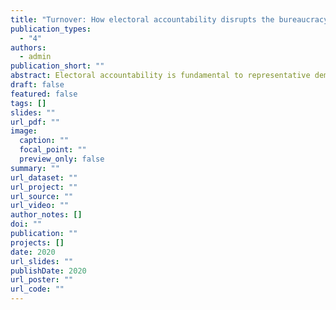 ```yaml
---
title: "Turnover: How electoral accountability disrupts the bureaucracy and service delivery"
publication_types:
  - "4"
authors:
  - admin
publication_short: ""
abstract: Electoral accountability is fundamental to representative democracy. Yet, it can also be costly for governance because it causes turnover among bureaucrats (not just elected officials) and disruptions in the delivery of public services. This article advances a theory of political turnover as a process that, starting the moment election results are published, leads to bureaucratic shuffles and depresses service delivery. I demonstrate these turnover dynamics through a close-races regression discontinuity design, using administrative data on public employment and on healthcare service delivery in Brazilian municipalities. The results show that an electoral defeat of the incumbent causes increases in dismissals, hires, and resignations of bureaucrats, and declines in public service delivery in the months following the election. These findings draw attention to the political strategies of lame-duck politicians, and highlight the intense and consequential bureaucratic politics that follow elections.
draft: false
featured: false
tags: []
slides: ""
url_pdf: ""
image:
  caption: ""
  focal_point: ""
  preview_only: false
summary: ""
url_dataset: ""
url_project: ""
url_source: ""
url_video: ""
author_notes: []
doi: ""
publication: ""
projects: []
date: 2020
url_slides: ""
publishDate: 2020
url_poster: ""
url_code: ""
---
```

